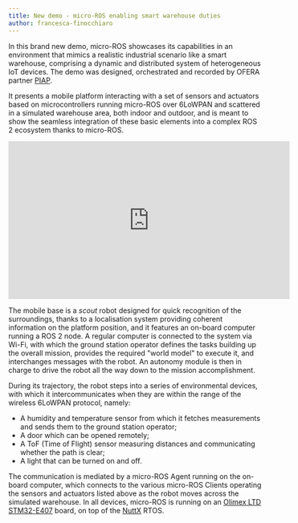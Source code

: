 ```yaml
---
title: New demo - micro-ROS enabling smart warehouse duties
author: francesca-finocchiaro
---
```


In this brand new demo, micro-ROS showcases its capabilities in an environment that mimics a realistic industrial scenario like a smart warehouse, comprising a dynamic and distributed system of heterogeneous IoT devices. The demo was designed, orchestrated and recorded by OFERA partner [PIAP](https://piap.pl/en/).

It presents a mobile platform interacting with a set of sensors and actuators based on microcontrollers running micro-ROS over 6LoWPAN and scattered in a simulated warehouse area, both indoor and outdoor, and is meant to show the seamless integration of these basic elements into a complex ROS 2 ecosystem thanks to micro-ROS.

<iframe width="560" height="315" src="https://www.youtube.com/embed/8L1XVsZMmsI" frameborder="0" allow="accelerometer; autoplay; clipboard-write; encrypted-media; gyroscope; picture-in-picture" allowfullscreen></iframe>

The mobile base is a *scout* robot designed for quick recognition of the surroundings, thanks to a localisation system providing coherent information on the platform position, and it features an on-board computer running a ROS 2 node. A regular computer is connected to the system via Wi-Fi, with which the ground station operator defines the tasks building up the overall mission, provides the required "world model" to execute it, and interchanges messages with the robot. An autonomy module is then in charge to drive the robot all the way down to the mission accomplishment.

During its trajectory, the robot steps into a series of environmental devices, with which it intercommunicates when they are within the range of the wireless 6LoWPAN protocol, namely:

- A humidity and temperature sensor from which it fetches measurements and sends them to the ground station operator;
- A door which can be opened remotely;
- A ToF (Time of Flight) sensor measuring distances and communicating whether the path is clear;
- A light that can be turned on and off.

The communication is mediated by a micro-ROS Agent running on the on-board computer, which connects to the various micro-ROS Clients operating the sensors and actuators listed above as the robot moves across the simulated warehouse. In all devices, micro-ROS is running on an [Olimex LTD STM32-E407](https://www.olimex.com/Products/ARM/ST/STM32-E407/open-source-hardware) board, on top of the [NuttX](https://nuttx.apache.org/) RTOS.
